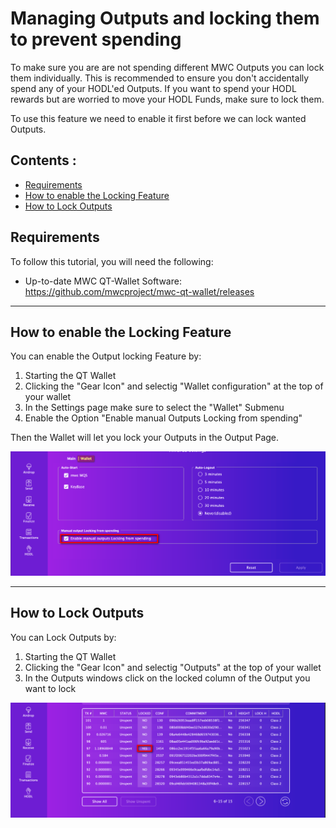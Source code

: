 
# Managing Outputs and locking them to prevent spending

  To make sure you are are not spending different MWC Outputs you can lock them individually. 
  This is recommended to ensure you don't accidentally spend any of your HODL'ed Outputs. 
  If you want to spend your HODL rewards but are worried to move your HODL Funds, make sure to lock them. 
  
  
  To use this feature we need to enable it first before we can lock wanted Outputs.


## Contents : 
  * [Requirements](#requirements)
  * [How to enable the Locking Feature](#How-to-enable-the-Locking-Feature)
  * [How to Lock Outputs](#How-to-Lock-Outputs)
  
## Requirements
To follow this tutorial, you will need the following:
- Up-to-date MWC QT-Wallet Software: https://github.com/mwcproject/mwc-qt-wallet/releases


------
  
## How to enable the Locking Feature

  You can enable the Output locking Feature by:
  
 1) Starting the QT Wallet
 2) Clicking the "Gear Icon" and selectig "Wallet configuration" at the top of your wallet 
 3) In the Settings page make sure to select the "Wallet" Submenu
 4) Enable the Option "Enable manual Outputs Locking from spending" 
	
  Then the Wallet will let you lock your Outputs in the Output Page.
	
	
  ![lock_Outputs_option](/static/img/lock_outputs_option.png "Enable Locking")

------

## How to Lock Outputs

  You can Lock Outputs by:
  
 1) Starting the QT Wallet
 2) Clicking the "Gear Icon" and selectig "Outputs" at the top of your wallet 
 3) In the Outputs windows click on the locked column of the Output you want to lock


		
  ![lock_outputs_example.png](/static/img/lock_outputs_example.png "Locking Example")